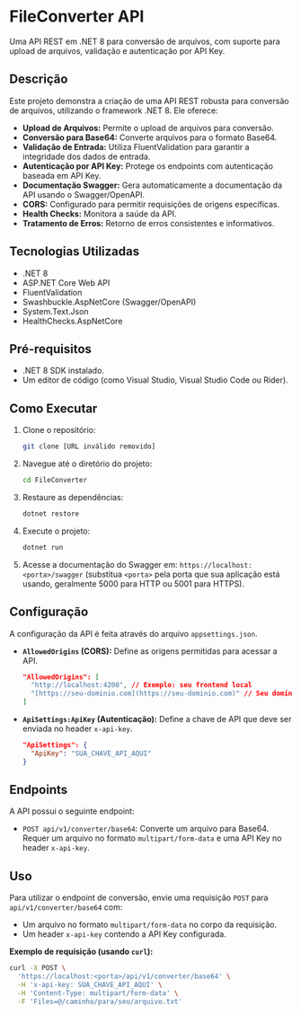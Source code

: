 # FileConverter API

Uma API REST em .NET 8 para conversão de arquivos, com suporte para upload de arquivos, validação e autenticação por API Key.

## Descrição

Este projeto demonstra a criação de uma API REST robusta para conversão de arquivos, utilizando o framework .NET 8. Ele oferece:

*   **Upload de Arquivos:** Permite o upload de arquivos para conversão.
*   **Conversão para Base64:** Converte arquivos para o formato Base64.
*   **Validação de Entrada:** Utiliza FluentValidation para garantir a integridade dos dados de entrada.
*   **Autenticação por API Key:** Protege os endpoints com autenticação baseada em API Key.
*   **Documentação Swagger:** Gera automaticamente a documentação da API usando o Swagger/OpenAPI.
*   **CORS:** Configurado para permitir requisições de origens específicas.
*   **Health Checks:** Monitora a saúde da API.
*   **Tratamento de Erros:** Retorno de erros consistentes e informativos.

## Tecnologias Utilizadas

*   .NET 8
*   ASP.NET Core Web API
*   FluentValidation
*   Swashbuckle.AspNetCore (Swagger/OpenAPI)
*   System.Text.Json
*   HealthChecks.AspNetCore

## Pré-requisitos

*   .NET 8 SDK instalado.
*   Um editor de código (como Visual Studio, Visual Studio Code ou Rider).

## Como Executar

1.  Clone o repositório:

    ```bash
    git clone [URL inválido removido]
    ```

2.  Navegue até o diretório do projeto:

    ```bash
    cd FileConverter
    ```

3.  Restaure as dependências:

    ```bash
    dotnet restore
    ```

4.  Execute o projeto:

    ```bash
    dotnet run
    ```

5.  Acesse a documentação do Swagger em: `https://localhost:<porta>/swagger` (substitua `<porta>` pela porta que sua aplicação está usando, geralmente 5000 para HTTP ou 5001 para HTTPS).

## Configuração

A configuração da API é feita através do arquivo `appsettings.json`.

*   **`AllowedOrigins` (CORS):** Define as origens permitidas para acessar a API.

    ```json
    "AllowedOrigins": [
      "http://localhost:4200", // Exemplo: seu frontend local
      "[https://seu-dominio.com](https://seu-dominio.com)" // Seu domínio em produção
    ]
    ```

*   **`ApiSettings:ApiKey` (Autenticação):** Define a chave de API que deve ser enviada no header `x-api-key`.

    ```json
    "ApiSettings": {
      "ApiKey": "SUA_CHAVE_API_AQUI"
    }
    ```

## Endpoints

A API possui o seguinte endpoint:

*   `POST api/v1/converter/base64`: Converte um arquivo para Base64. Requer um arquivo no formato `multipart/form-data` e uma API Key no header `x-api-key`.

## Uso

Para utilizar o endpoint de conversão, envie uma requisição `POST` para `api/v1/converter/base64` com:

*   Um arquivo no formato `multipart/form-data` no corpo da requisição.
*   Um header `x-api-key` contendo a API Key configurada.

**Exemplo de requisição (usando `curl`):**

```bash
curl -X POST \
  'https://localhost:<porta>/api/v1/converter/base64' \
  -H 'x-api-key: SUA_CHAVE_API_AQUI' \
  -H 'Content-Type: multipart/form-data' \
  -F 'Files=@/caminho/para/seu/arquivo.txt'
